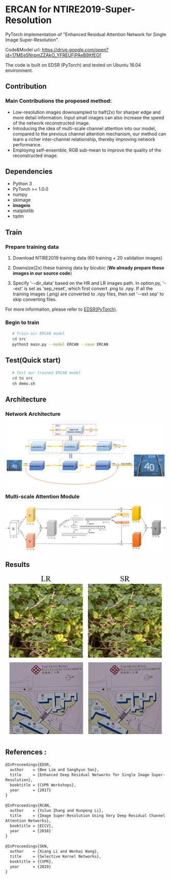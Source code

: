 # ERCAN for NTIRE2019-Super-Resolution
PyTorch implementation of "Enhanced Residual Attention Network for Single Image Super-Resolution".

Code&Model url: https://drive.google.com/open?id=17MEe5NrpmZZAkO_YFREUFjPAeB9XfEGf

The code is built on EDSR (PyTorch) and tested on Ubuntu 16.04 environment.

## Contribution
### **Main Contributions the proposed method:**
* Low-resolution images downsampled to half(2x) for sharper edge and
more detail information. Input small images can also increase the speed
of the network reconstructed image.
* Introducing the idea of multi-scale channel attention into our model,
compared to the previous channel attention mechanism, our method can
learn a richer inter-channel relationship, thereby improving network performance.
* Employing self-ensemble, RGB sub-mean to improve the quality of the
reconstructed image.

## Dependencies
* Python 3
* PyTorch >= 1.0.0
* numpy
* skimage
* **imageio**
* matplotlib
* tqdm

## Train
### Prepare training data

1. Download NTIRE2019 training data (60 training + 20 validation images)

2. Downsize(2x) these training data by bicubic (**We already prepare these images in our source code**)

3. Specify '--dir_data' based on the HR and LR images path. In option.py, '--ext' is set as 'sep_reset', which first convert .png to .npy. If all the training images (.png) are converted to .npy files, then set '--ext sep' to skip converting files.

For more informaiton, please refer to [EDSR(PyTorch)](https://github.com/thstkdgus35/EDSR-PyTorch).

### Begin to train

 ```bash
    # Train our ERCAN model
    cd src
    python3 main.py --model ERCAN --save ERCAN
 ```


## Test(Quick start)
 ```bash
    # Test our trained ERCAN model
    cd to src
    sh demo.sh
 ```

## Architecture
### Network Architecture
![](img/archi_Net.png)
### Multi-scale Attention Module
![](img/archi_MSAM.png)

## Results
![](img/results.png)

## References :
```
@InProceedings{EDSR,
  author    = {Bee Lim and Sanghyun Son},
  title     = {Enhanced Deep Residual Networks for Single Image Super-Resolution},
  booktitle = {CVPR Workshops},
  year      = {2017}
}

@InProceedings{RCAN,
  author    = {Yulun Zhang and Kunpeng Li},
  title     = {Image Super-Resolution Using Very Deep Residual Channel Attention Networks},
  booktitle = {ECCV},
  year      = {2018}
}

@InProceedings{SKN,
  author    = {Xiang Li and Wenhai Wang},
  title     = {Selective Kernel Networks},
  booktitle = {CVPR},
  year      = {2019}
}
```
